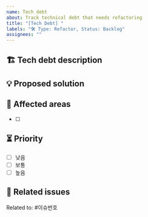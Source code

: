 ```yaml
---
name: Tech debt
about: Track technical debt that needs refactoring
title: "[Tech Debt] "
labels: "🛠 Type: Refactor, Status: Backlog"
assignees: ""
---
```


## 🏗 Tech debt description

<!-- 리팩토링이 필요한 이유와 현재 문제점을 설명해주세요 -->

## 💡 Proposed solution

<!-- 개선 방안을 제안해주세요 -->

## 📌 Affected areas

<!-- 수정이 필요한 코드나 파일 경로를 적어주세요 -->

- [ ]

## ⏳ Priority

- [ ] 낮음
- [ ] 보통
- [ ] 높음

## 🔗 Related issues

Related to: #이슈번호
